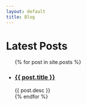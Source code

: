 ```yaml
---
layout: default
title: Blog
---
```


# Latest Posts

<ul>
  {% for post in site.posts %}
    <li>
      <h3><a href="{{ post.url }}">{{ post.title }}</a></h3>
      {{ post.desc }}
    </li>
  {% endfor %}
</ul>